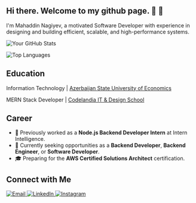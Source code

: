## Hi there. Welcome to my github page. 👋 👋

I'm Mahaddin Nagiyev, a motivated Software Developer with experience in designing and building efficient, scalable, and high-performance systems.

![Your GitHub Stats](https://github-readme-stats.vercel.app/api?username=nagiyev9&show_icons=true&theme=radical)

![Top Languages](https://github-readme-stats.vercel.app/api/top-langs/?username=nagiyev9&layout=compact&theme=radical)

## Education
Information Technology | [Azerbaijan State University of Economics](https://unec.edu.az/)

MERN Stack Developer | [Codelandia IT & Design School](https://codelandia.edu.az/)


## Career
- 💼 Previously worked as a **Node.js Backend Developer Intern** at Intern Intelligence.
- 💼 Currently seeking opportunities as a **Backend Developer**, **Backend Engineer**, or **Software Developer**.
- 🎓 Preparing for the **AWS Certified Solutions Architect** certification.

## Connect with Me

<a href="mailto:meheddinngyv9@gmail.com" target="_blank">
  <img src="https://img.shields.io/badge/Email-D14836?style=for-the-badge&logo=gmail&logoColor=white" alt="Email">
</a>
<a href="https://www.linkedin.com/in/nagiyev-mahaddin-3395a72a0/" target="_blank">
  <img src="https://img.shields.io/badge/LinkedIn-0077B5?style=for-the-badge&logo=linkedin&logoColor=white" alt="LinkedIn">
</a>
<a href="https://www.instagram.com/nagiyev.5/" target="_blank">
  <img src="https://img.shields.io/badge/Instagram-E4405F?style=for-the-badge&logo=instagram&logoColor=white" alt="Instagram">
</a>



<!--
**nagiyev9/nagiyev9** is a ✨ _special_ ✨ repository because its `README.md` (this file) appears on your GitHub profile.

Here are some ideas to get you started:

- 🔭 I’m currently working on ...
- 🌱 I’m currently learning ...
- 👯 I’m looking to collaborate on ...
- 🤔 I’m looking for help with ...
- 💬 Ask me about ...
- 📫 How to reach me: ...
- 😄 Pronouns: ...
- ⚡ Fun fact: ...
-->

